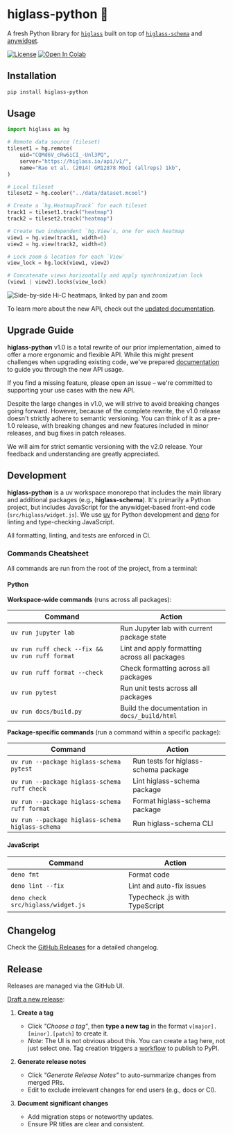 # higlass-python 🔎

A fresh Python library for [`higlass`](https://github.com/higlass/higlass) built
on top of [`higlass-schema`](https://github.com/higlass/higlass-schema) and
[anywidget](https://github.com/manzt/anywidget).

[![License](https://img.shields.io/pypi/l/higlass-python.svg?color=green)](https://github.com/higlass/higlass-python/raw/main/LICENSE)
[![Open In Colab](https://colab.research.google.com/assets/colab-badge.svg)](https://colab.research.google.com/github/higlass/higlass-python/blob/main/examples/Examples.ipynb)

## Installation

```sh
pip install higlass-python
```

## Usage

```python
import higlass as hg

# Remote data source (tileset)
tileset1 = hg.remote(
    uid="CQMd6V_cRw6iCI_-Unl3PQ",
    server="https://higlass.io/api/v1/",
    name="Rao et al. (2014) GM12878 MboI (allreps) 1kb",
)

# Local tileset
tileset2 = hg.cooler("../data/dataset.mcool")

# Create a `hg.HeatmapTrack` for each tileset
track1 = tileset1.track("heatmap")
track2 = tileset2.track("heatmap")

# Create two independent `hg.View`s, one for each heatmap
view1 = hg.view(track1, width=6)
view2 = hg.view(track2, width=6)

# Lock zoom & location for each `View`
view_lock = hg.lock(view1, view2)

# Concatenate views horizontally and apply synchronization lock
(view1 | view2).locks(view_lock)
```

![Side-by-side Hi-C heatmaps, linked by pan and zoom](https://user-images.githubusercontent.com/24403730/159050305-e6a48f03-fba1-4ff7-8eee-2e9c5c40ef88.gif)

To learn more about the new API, check out the
[updated documentation](http://docs-python.higlass.io/).

## Upgrade Guide

**higlass-python** v1.0 is a total rewrite of our prior implementation, aimed to
offer a more ergonomic and flexible API. While this might present challenges
when upgrading existing code, we've prepared
[documentation](http://docs-python.higlass.io/) to guide you through the new API
usage.

If you find a missing feature, please open an issue – we're committed to
supporting your use cases with the new API.

Despite the large changes in v1.0, we will strive to avoid breaking changes
going forward. However, because of the complete rewrite, the v1.0 release
doesn't strictly adhere to semantic versioning. You can think of it as a pre-1.0
release, with breaking changes and new features included in minor releases, and
bug fixes in patch releases.

We will aim for strict semantic versioning with the v2.0 release. Your feedback
and understanding are greatly appreciated.

## Development

**higlass-python** is a uv workspace monorepo that includes the main library and
additional packages (e.g., **higlass-schema**). It's primarily a Python project,
but includes JavaScript for the anywidget-based front-end code
(`src/higlass/widget.js`). We use [uv](https://github.com/astral-sh/uv) for
Python development and [deno](https://github.com/denoland/deno) for linting and
type-checking JavaScript.

All formatting, linting, and tests are enforced in CI.

### Commands Cheatsheet

All commands are run from the root of the project, from a terminal:

#### Python

**Workspace-wide commands** (runs across all packages):

| Command                                         | Action                                        |
| ----------------------------------------------- | --------------------------------------------- |
| `uv run jupyter lab`                            | Run Jupyter lab with current package state    |
| `uv run ruff check --fix && uv run ruff format` | Lint and apply formatting across all packages |
| `uv run ruff format --check`                    | Check formatting across all packages          |
| `uv run pytest`                                 | Run unit tests across all packages            |
| `uv run docs/build.py`                          | Build the documentation in `docs/_build/html` |

**Package-specific commands** (run a command within a specific package):

| Command                                          | Action                               |
| ------------------------------------------------ | ------------------------------------ |
| `uv run --package higlass-schema pytest`         | Run tests for higlass-schema package |
| `uv run --package higlass-schema ruff check`     | Lint higlass-schema package          |
| `uv run --package higlass-schema ruff format`    | Format higlass-schema package        |
| `uv run --package higlass-schema higlass-schema` | Run higlass-schema CLI               |

#### JavaScript

| Command                            | Action                        |
| ---------------------------------- | ----------------------------- |
| `deno fmt`                         | Format code                   |
| `deno lint --fix`                  | Lint and auto-fix issues      |
| `deno check src/higlass/widget.js` | Typecheck .js with TypeScript |

## Changelog

Check the [GitHub Releases](https://github.com/higlass/higlass-python/releases)
for a detailed changelog.

## Release

Releases are managed via the GitHub UI.

[Draft a new release](https://github.com/higlass/higlass-python/releases/new):

1. **Create a tag**

   - Click _"Choose a tag"_, then **type a new tag** in the format
     `v[major].[minor].[patch]` to create it.
   - _Note_: The UI is not obvious about this. You can create a tag here, not
     just select one. Tag creation triggers a
     [workflow](.github/workflows/ci.yml) to publish to PyPI.

2. **Generate release notes**

   - Click _"Generate Release Notes"_ to auto-summarize changes from merged PRs.
   - Edit to exclude irrelevant changes for end users (e.g., docs or CI).

3. **Document significant changes**
   - Add migration steps or noteworthy updates.
   - Ensure PR titles are clear and consistent.
